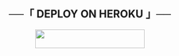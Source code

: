<h2 align="center">
    ──「 DEPLOY ON HEROKU 」──
</h2>

<p p align="center"><a href="https://heroku.com/deploy?template=https://github.com/DuskyMusic/System"> <img src="https://img.shields.io/badge/Deploy%20To%20Heroku-purple?style=for-the-badge&logo=heroku" width="220" height="38.45"/></a></p>
